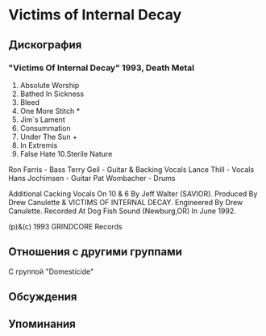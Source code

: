 # Victims of Internal Decay



## Дискография

### "Victims Of Internal Decay" 1993, Death Metal

1. Absolute Worship
2. Bathed In Sickness
3. Bleed
4. One More Stitch *
5. Jim`s Lament
6. Consummation
7. Under The Sun +
8. In Extremis
9. False Hate
10.Sterile Nature

 Ron Farris  - Bass
 Terry Geil  - Guitar & Backing Vocals
 Lance Thill - Vocals
 Hans Jochimsen - Guitar
 Pat Wombacher - Drums

Additional Cacking Vocals On 10 & 6 By Jeff Walter (SAVIOR).
Produced By Drew Canulette & VICTIMS OF INTERNAL DECAY.
Engineered By Drew Canulette.
Recorded At Dog Fish Sound (Newburg,OR) In June 1992.

(p)&(c) 1993 GRINDCORE Records


## Отношения с другими группами

C группой "Domesticide" 

## Обсуждения


## Упоминания

